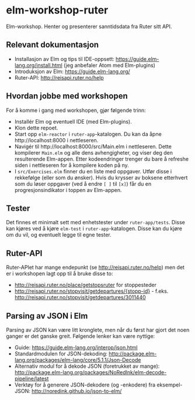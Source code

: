 # elm-workshop-ruter
Elm-workshop. Henter og presenterer sanntidsdata fra Ruter sitt API.

## Relevant dokumentasjon
* Installasjon av Elm og tips til IDE-oppsett: https://guide.elm-lang.org/install.html (jeg anbefaler Atom med Elm-plugins)
* Introduksjon av Elm: https://guide.elm-lang.org/
* Ruter-API: http://reisapi.ruter.no/help

## Hvordan jobbe med workshopen
For å komme i gang med workshopen, gjør følgende trinn:
* Installér Elm og eventuell IDE (med Elm-plugins).
* Klon dette repoet.
* Start opp `elm-reactor` i `ruter-app`-katalogen. Du kan da åpne http://localhost:8000 i nettleseren.
* Navigér til http://localhost:8000/src/Main.elm i nettleseren. Dette kompilerer `Main.elm` og alle dens avhengigheter,
og viser deg den resulterende Elm-appen. Etter kodeendringer trenger du bare å refreshe siden i nettleseren for å kompilere koden på ny.
* I `src/Exercises.elm` finner du en liste med oppgaver. Utfør disse i rekkefølge (eller som du ønsker). Hvis du krysser av boksene etterhvert som du løser oppgaver  (ved å endre `[ ]` til `[x]`) får du en progresjonsindikator i toppen av Elm-appen.

## Tester
Det finnes et minimalt sett med enhetstester under `ruter-app/tests`. Disse kan kjøres ved å kjøre `elm-test` i `ruter-app`-katalogen. Disse kan du kjøre om du vil, og eventuelt legge til egne tester.

## Ruter-API
Ruter-APIet har mange endepunkt (se http://reisapi.ruter.no/help) men det er i workshopen lagt opp til å bruke disse to:
* http://reisapi.ruter.no/place/getstopsruter for stoppesteder
* http://reisapi.ruter.no/stopvisit/getdepartures/{stopp-id} - f.eks. http://reisapi.ruter.no/stopvisit/getdepartures/3011440

## Parsing av JSON i Elm
Parsing av JSON kan være litt kronglete, men når du først har gjort det noen ganger er det ganske greit.
Følgende lenker kan være nyttige:
* Guide: https://guide.elm-lang.org/interop/json.html
* Standardmodulen for JSON-dekoding: http://package.elm-lang.org/packages/elm-lang/core/5.1.1/Json-Decode
* Alternativ modul for å dekode JSON (foretrukket av mange): http://package.elm-lang.org/packages/NoRedInk/elm-decode-pipeline/latest 
* Verktøy for å generere JSON-dekodere (og -enkodere) fra eksempel-JSON: http://noredink.github.io/json-to-elm/

